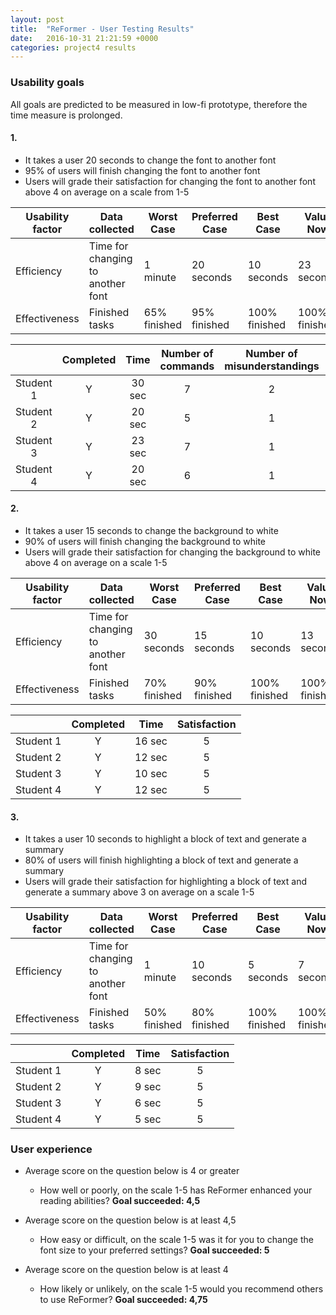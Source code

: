 ```yaml
---
layout: post
title:  "ReFormer - User Testing Results"
date:   2016-10-31 21:21:59 +0000
categories: project4 results
---
```


### Usability goals

All goals are predicted to be measured in low-fi prototype, therefore the time measure is prolonged.

#### 1.

* It takes a user 20 seconds to change the font to another font
* 95% of users will finish changing the font to another font
* Users will grade their satisfaction for changing the font to another font above 4 on average on a scale from 1-5


| Usability factor 	| Data collected                    	| Worst Case   	| Preferred Case 	| Best Case     	| Value Now 	|
|------------------	|-----------------------------------	|--------------	|----------------	|---------------	|-----------	|
| Efficiency       	| Time for changing to another font 	| 1 minute     	| 20 seconds     	| 10 seconds    	| 23 seconds   |
| Effectiveness    	| Finished tasks                    	| 65% finished 	| 95% finished   	| 100% finished 	| 100% finished|


|           	| Completed 	|  Time  	| Number of commands 	| Number of  misunderstandings 	| Satisfaction 	|
|:---------:	|:---------:	|:------:	|:------------------:	|:----------------------------:	|:------------:	|
| Student 1 	|     Y     	| 30 sec 	|          7         	|               2              	|       2      	|
| Student 2 	|     Y     	| 20 sec 	|          5         	|               1              	|       4      	|
| Student 3 	|     Y      	| 23 sec    |          7          	|               1               	|       4       	|
| Student 4 	|     Y      	| 20 sec    |          6          	|               1               	|       5       	|

#### 2.


* It takes a user 15 seconds to change the background to white
* 90% of users will finish changing the background to white
* Users will grade their satisfaction for changing the background to white above 4 on average on a scale 1-5


| Usability factor 	| Data collected                    	| Worst Case   	| Preferred Case 	| Best Case     	| Value Now 	|
|------------------	|-----------------------------------	|--------------	|----------------	|---------------	|-----------	|
| Efficiency       	| Time for changing to another font 	| 30 seconds   	| 15 seconds     	| 10 seconds    	| 13 seconds   |
| Effectiveness    	| Finished tasks                    	| 70% finished 	| 90% finished   	| 100% finished 	| 100% finished|

|           	| Completed 	|  Time  	| Satisfaction 	|
|:---------:	|:---------:	|:------:	|:------------:	|
| Student 1 	|     Y     	| 16 sec 	|       5      	|
| Student 2 	|     Y     	| 12 sec 	|       5      	|
| Student 3 	|     Y      	| 10 sec   	|       5        	|
| Student 4 	|     Y      	| 12 sec   	|       5       	|


#### 3. 


* It takes a user 10 seconds to highlight a block of text and generate a summary
* 80% of users will finish highlighting a block of text and generate a summary
* Users will grade their satisfaction for highlighting a block of text and generate a summary above 3 on average on a scale 1-5


| Usability factor 	| Data collected                    	| Worst Case   	| Preferred Case 	| Best Case     	| Value Now 	|
|------------------	|-----------------------------------	|--------------	|----------------	|---------------	|-----------	|
| Efficiency       	| Time for changing to another font 	| 1 minute   	| 10 seconds     	| 5 seconds    	   | 7 seconds    |
| Effectiveness    	| Finished tasks                    	| 50% finished 	| 80% finished   	| 100% finished 	| 100% finished|


|           	| Completed 	|  Time  	| Satisfaction 	|
|:---------:	|:---------:	|:------:	|:------------:	|
| Student 1 	|     Y     	| 8 sec 	|       5      	|
| Student 2 	|     Y     	| 9 sec 	|       5      	|
| Student 3 	|     Y      	| 6 sec 	|       5       	|
| Student 4 	|     Y      	| 5 sec  |       5       	|




### User experience

* Average score on the question below is 4 or greater
    * How well or poorly, on the scale 1-5 has ReFormer enhanced your reading abilities?
**Goal succeeded: 4,5**

* Average score on the question below is at least 4,5
    * How easy or difficult, on the scale 1-5 was it for you to change the font size to your preferred settings?
**Goal succeeded: 5**

* Average score on the question below is at least 4
    * How likely or unlikely, on the scale 1-5 would you recommend others to use ReFormer?
**Goal succeeded: 4,75**

